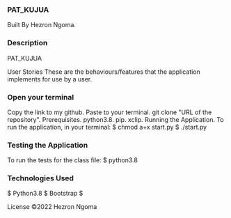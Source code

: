 ### PAT_KUJUA
Built By Hezron Ngoma.

### Description
PAT_KUJUA 

User Stories
These are the behaviours/features that the application implements for use by a user.


### Open your terminal

Copy the link to my github.
Paste to your terminal.
git clone "URL of the repository".
Prerequisites.
python3.8.
pip.
xclip.
Running the Application.
To run the application, in your terminal:
  $ chmod a+x start.py
  $ ./start.py

### Testing the Application
To run the tests for the class file:
  $ python3.8


### Technologies Used
  $ Python3.8
  $ Bootstrap
  $ 

License
  ©2022 Hezron Ngoma